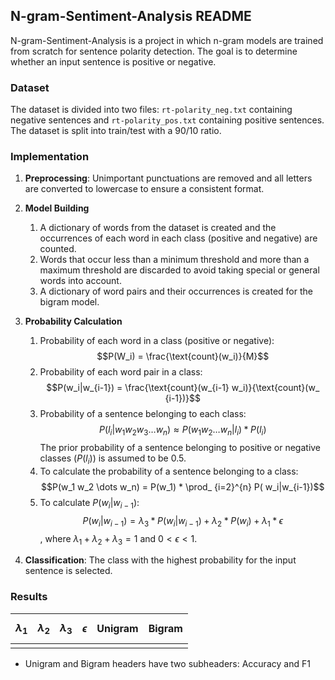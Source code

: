 ## N-gram-Sentiment-Analysis README

N-gram-Sentiment-Analysis is a project in which n-gram models are trained from scratch for sentence polarity detection.
The goal is to determine whether an input sentence is positive or negative.

### Dataset

The dataset is divided into two files: `rt-polarity_neg.txt` containing negative sentences and `rt-polarity_pos.txt`
containing positive sentences. The dataset is split into train/test with a 90/10 ratio.

### Implementation

1. **Preprocessing**: Unimportant punctuations are removed and all letters are converted to lowercase to ensure a
   consistent format.

2. **Model Building**
    1. A dictionary of words from the dataset is created and the occurrences of each word in each class (positive and
       negative) are counted.
    2. Words that occur less than a minimum threshold and more than a maximum threshold are discarded to avoid taking
       special or general words into account.
    3. A dictionary of word pairs and their occurrences is created for the bigram model.

3. **Probability Calculation**
    1. Probability of each word in a class (positive or negative): $$P(W_i) = \frac{\text{count}(w_i)}{M}$$
    2. Probability of each word pair in a class: $$P(w_i|w_{i-1}) = \frac{\text{count}(w_{i-1} w_i)}{\text{count}(w_
       {i-1})}$$
    3. Probability of a sentence belonging to each class: $$P(l_i|w_1 w_2 w_3 \dots w_n) \approx P(w_1 w_2 \dots
       w_n|l_i) *
       P(l_i)$$
       The prior probability of a sentence belonging to positive or negative classes ($P(l_i)$) is assumed to be 0.5.
    4. To calculate the probability of a sentence belonging to a class: $$P(w_1 w_2 \dots w_n) = P(w_1) * \prod_
       {i=2}^{n} P(
       w_i|w_{i-1})$$
    5. To calculate $P(w_i|w_{i-1})$: $$P(w_i|w_{i-1}) = \lambda_3 * P(w_i|w_{i-1}) + \lambda_2 * P(w_i) + \lambda_1 *
       \epsilon$$, where $\lambda_1 + \lambda_2 + \lambda_3 = 1$ and $0 < \epsilon < 1$.

4. **Classification**: The class with the highest probability for the input sentence is selected.

### Results

| $$\lambda_1$$ | $$\lambda_2$$ | $$\lambda_3$$ | $$\epsilon$$ | Unigram | Bigram |
|---------------|---------------|---------------|--------------|---------|--------|
|               |               |               |              |         |        |

* Unigram and Bigram headers have two subheaders: Accuracy and F1

